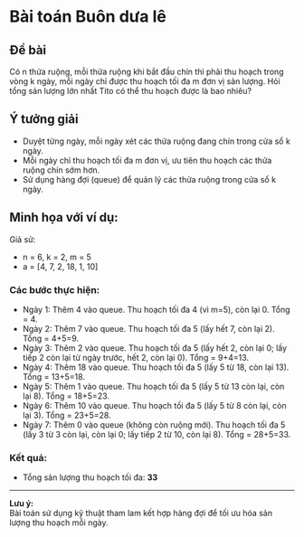 # Bài toán Buôn dưa lê

## Đề bài
Có n thửa ruộng, mỗi thửa ruộng khi bắt đầu chín thì phải thu hoạch trong vòng k ngày, mỗi ngày chỉ được thu hoạch tối đa m đơn vị sản lượng. Hỏi tổng sản lượng lớn nhất Tito có thể thu hoạch được là bao nhiêu?

## Ý tưởng giải
- Duyệt từng ngày, mỗi ngày xét các thửa ruộng đang chín trong cửa sổ k ngày.
- Mỗi ngày chỉ thu hoạch tối đa m đơn vị, ưu tiên thu hoạch các thửa ruộng chín sớm hơn.
- Sử dụng hàng đợi (queue) để quản lý các thửa ruộng trong cửa sổ k ngày.

## Minh họa với ví dụ:
Giả sử:
- n = 6, k = 2, m = 5
- a = [4, 7, 2, 18, 1, 10]

### Các bước thực hiện:
- Ngày 1: Thêm 4 vào queue. Thu hoạch tối đa 4 (vì m=5), còn lại 0. Tổng = 4.
- Ngày 2: Thêm 7 vào queue. Thu hoạch tối đa 5 (lấy hết 7, còn lại 2). Tổng = 4+5=9.
- Ngày 3: Thêm 2 vào queue. Thu hoạch tối đa 5 (lấy hết 2, còn lại 0; lấy tiếp 2 còn lại từ ngày trước, hết 2, còn lại 0). Tổng = 9+4=13.
- Ngày 4: Thêm 18 vào queue. Thu hoạch tối đa 5 (lấy 5 từ 18, còn lại 13). Tổng = 13+5=18.
- Ngày 5: Thêm 1 vào queue. Thu hoạch tối đa 5 (lấy 5 từ 13 còn lại, còn lại 8). Tổng = 18+5=23.
- Ngày 6: Thêm 10 vào queue. Thu hoạch tối đa 5 (lấy 5 từ 8 còn lại, còn lại 3). Tổng = 23+5=28.
- Ngày 7: Thêm 0 vào queue (không còn ruộng mới). Thu hoạch tối đa 5 (lấy 3 từ 3 còn lại, còn lại 0; lấy tiếp 2 từ 10, còn lại 8). Tổng = 28+5=33.

### Kết quả:
- Tổng sản lượng thu hoạch tối đa: **33**

---

**Lưu ý:**  
Bài toán sử dụng kỹ thuật tham lam kết hợp hàng đợi để tối ưu hóa sản lượng thu hoạch mỗi ngày.
